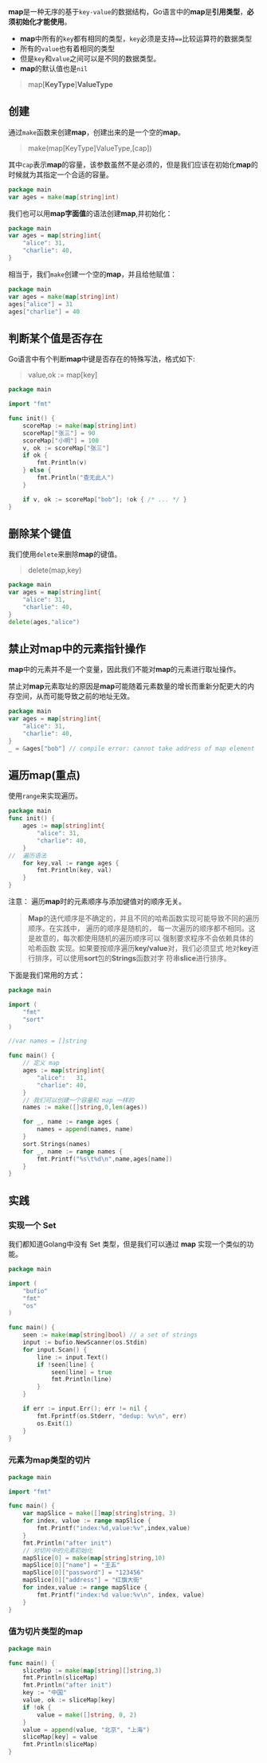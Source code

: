 **map**是一种无序的基于`key-value`的数据结构，Go语言中的**map**是**引用类型**，**必须初始化才能使用**。
- **map**中所有的`key`都有相同的类型，`key`必须是支持`==`比较运算符的数据类型
- 所有的`value`也有着相同的类型
- 但是`key`和`value`之间可以是不同的数据类型。
- **map**的默认值也是`nil`
> map[**KeyType**]**ValueType**

## 创建
通过`make`函数来创建**map**，创建出来的是一个空的**map**。
> make(map[KeyType]ValueType,[cap])

其中`cap`表示**map**的容量，该参数虽然不是必须的，但是我们应该在初始化**map**的时候就为其指定一个合适的容量。
```go
package main
var ages = make(map[string]int)
```
我们也可以用**map字面值**的语法创建**map**,并初始化：
```go
package main
var ages = map[string]int{
	"alice": 31,
	"charlie": 40,
}
```
相当于，我们`make`创建一个空的**map**，并且给他赋值：
```go
package main
var ages = make(map[string]int)
ages["alice"] = 31
ages["charlie"] = 40
```
## 判断某个值是否存在
Go语言中有个判断**map**中键是否存在的特殊写法，格式如下:
> value,ok := map[key]

```go
package main

import "fmt"

func init() {
	scoreMap := make(map[string]int)
	scoreMap["张三"] = 90
	scoreMap["小明"] = 100
	v, ok := scoreMap["张三"]
	if ok {
		fmt.Println(v)
	} else {
        fmt.Println("查无此人")
	}

	if v, ok := scoreMap["bob"]; !ok { /* ... */ }
}
```
## 删除某个键值
我们使用`delete`来删除**map**的键值。
> delete(map,key)

```go
package main
var ages = map[string]int{
	"alice": 31,
	"charlie": 40,
}
delete(ages,"alice")
```
## 禁止对map中的元素指针操作
**map**中的元素并不是一个变量，因此我们不能对**map**的元素进行取址操作。

禁止对**map**元素取址的原因是**map**可能随着元素数量的增长而重新分配更大的内存空间，从而可能导致之前的地址无效。

```go
package main
var ages = map[string]int{
	"alice": 31,
	"charlie": 40,
}
_ = &ages["bob"] // compile error: cannot take address of map element
```

## 遍历map(重点)
使用`range`来实现遍历。
```go
package main
func init() {
	ages := map[string]int{
		"alice": 31,
		"charlie": 40,
    }
//	遍历语法
    for key,val := range ages {
		fmt.Println(key, val)
    }
}
```
注意： 遍历**map**时的元素顺序与添加键值对的顺序无关。
> **Map**的迭代顺序是不确定的，并且不同的哈希函数实现可能导致不同的遍历顺序。在实践中， 遍历的顺序是随机的，
> 每一次遍历的顺序都不相同。这是故意的，每次都使用随机的遍历顺序可以 强制要求程序不会依赖具体的哈希函数
> 实现。如果要按顺序遍历**key/value**对，我们必须显式 地对**key**进行排序，可以使用**sort**包的**Strings**函数对字
> 符串**slice**进行排序。

下面是我们常用的方式：
```go
package main

import (
	"fmt"
	"sort"
)

//var names = []string

func main() {
	// 定义 map
	ages := map[string]int{
		"alice":   31,
		"charlie": 40,
	}
	// 我们可以创建一个容量和 map 一样的
	names := make([]string,0,len(ages))

	for _, name := range ages {
		names = append(names, name)
	}
	sort.Strings(names)
	for _, name := range names {
		fmt.Printf("%s\t%d\n",name,ages[name])
	}
}
```

## 实践

### 实现一个 Set 
我们都知道Golang中没有 Set 类型，但是我们可以通过 **map** 实现一个类似的功能。

```go
package main

import (
	"bufio"
	"fmt"
	"os"
)

func main() {
	seen := make(map[string]bool) // a set of strings
	input := bufio.NewScanner(os.Stdin)
	for input.Scan() {
		line := input.Text()
		if !seen[line] {
			seen[line] = true
			fmt.Println(line)
		}
	}

	if err := input.Err(); err != nil {
		fmt.Fprintf(os.Stderr, "dedup: %v\n", err)
		os.Exit(1)
	}
}
```
### 元素为map类型的切片

```go
package main

import "fmt"

func main() {
	var mapSlice = make([]map[string]string, 3)
	for index, value := range mapSlice {
		fmt.Printf("index:%d,value:%v",index,value)
	}
	fmt.Println("after init")
	// 对切片中的元素初始化
	mapSlice[0] = make(map[string]string,10)
	mapSlice[0]["name"] = "王五"
	mapSlice[0]["password"] = "123456"
	mapSlice[0]["address"] = "红旗大街"
	for index,value := range mapSlice {
		fmt.Printf("index:%d value:%v\n", index, value)
    }
}
```
### 值为切片类型的map
```go
package main

func main() {
	sliceMap := make(map[string][]string,3)
	fmt.Println(sliceMap)
	fmt.Println("after init")
	key := "中国"
	value, ok := sliceMap[key]
	if !ok {
		value = make([]string, 0, 2)
	}
	value = append(value, "北京", "上海")
	sliceMap[key] = value
	fmt.Println(sliceMap)
}
```